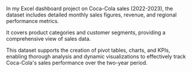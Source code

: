 In my Excel dashboard project on Coca-Cola sales (2022-2023), the dataset includes detailed monthly sales figures, revenue, and regional performance metrics. 

It covers product categories and customer segments, providing a comprehensive view of sales data. 

This dataset supports the creation of pivot tables, charts, and KPIs, enabling thorough analysis and dynamic visualizations to effectively track Coca-Cola's sales performance over the two-year period.
